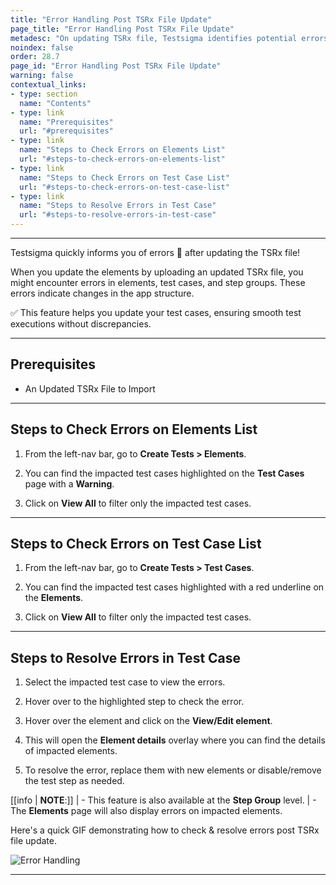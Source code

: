 ```yaml
---
title: "Error Handling Post TSRx File Update"
page_title: "Error Handling Post TSRx File Update"
metadesc: "On updating TSRx file, Testsigma identifies potential errors in test cases, step groups and elements linked to updates in the application structure"
noindex: false
order: 28.7
page_id: "Error Handling Post TSRx File Update"
warning: false
contextual_links:
- type: section
  name: "Contents"
- type: link
  name: "Prerequisites"
  url: "#prerequisites"
- type: link
  name: "Steps to Check Errors on Elements List"
  url: "#steps-to-check-errors-on-elements-list"
- type: link
  name: "Steps to Check Errors on Test Case List"
  url: "#steps-to-check-errors-on-test-case-list"
- type: link
  name: "Steps to Resolve Errors in Test Case"
  url: "#steps-to-resolve-errors-in-test-case"
---
```


---

Testsigma quickly informs you of errors 🚫 after updating the TSRx file! 

When you update the elements by uploading an updated TSRx file, you might encounter errors in elements, test cases, and step groups. These errors indicate changes in the app structure.

✅ This feature helps you update your test cases, ensuring smooth test executions  without discrepancies. 

---

## **Prerequisites**

- An Updated TSRx File to Import

---

## **Steps to Check Errors on Elements List**

1. From the left-nav bar, go to **Create Tests > Elements**.

2. You can find the impacted test cases highlighted on the **Test Cases** page with a **Warning**. 

3. Click on **View All** to filter only the impacted test cases. 

---

## **Steps to Check Errors on Test Case List**

1. From the left-nav bar, go to **Create Tests > Test Cases**. 

2. You can find the impacted test cases highlighted with a red underline on the **Elements**. 

3. Click on **View All** to filter only the impacted test cases.

---

## **Steps to Resolve Errors in Test Case**

1. Select the impacted test case to view the errors.

2. Hover over to the highlighted step to check the error.

3. Hover over the element and click on the **View/Edit element**. 

4. This will open the **Element details** overlay where you can find the details of impacted elements. 

5. To resolve the error, replace them with new elements or disable/remove the test step as needed.

[[info | **NOTE**:]]
| - This feature is also available at the **Step Group** level. 
| - The **Elements** page will also display errors on impacted elements. 

Here's a quick GIF demonstrating how to check & resolve errors post TSRx file update. 

![Error Handling](https://s3.amazonaws.com/static-docs.testsigma.com/new_images/projects/applications/WA_ErrorHandling.gif)

---